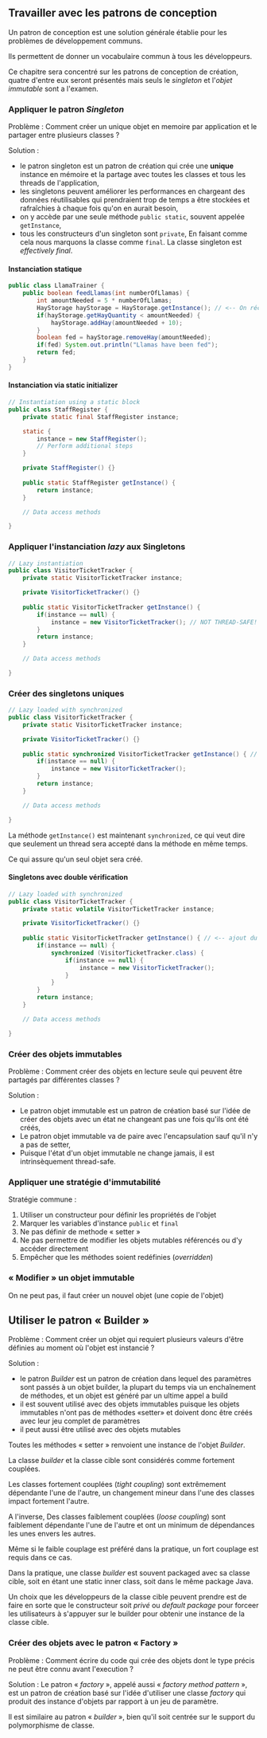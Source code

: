 ## Travailler avec les patrons de conception
Un patron de conception est une solution générale établie pour les problèmes de développement communs.

Ils permettent de donner un vocabulaire commun à tous les développeurs.

Ce chapitre sera concentré sur les patrons de conception de création, quatre d'entre eux seront présentés mais seuls le *singleton* et l'*objet immutable* sont a l'examen.

### Appliquer le patron *Singleton*
Problème : Comment créer un unique objet en memoire par application et le partager entre plusieurs classes ?

Solution :  
- le patron singleton est un patron de création qui crée une **unique** instance en mémoire et la partage avec toutes les classes et tous les threads de l'application,
- les singletons peuvent améliorer les performances en chargeant des données réutilisables qui prendraient trop de temps a être stockées et rafraîchies à chaque fois qu'on en aurait besoin,
- on y accède par une seule méthode `public static`, souvent appelée `getInstance`,
- tous les constructeurs d'un singleton sont `private`, En faisant comme cela nous marquons la classe comme `final`. La classe singleton est *effectively final*.

#### Instanciation statique
```java
public class LlamaTrainer {
    public boolean feedLlamas(int numberOfLlamas) {
        int amountNeeded = 5 * numberOfLlamas;
        HayStorage hayStorage = HayStorage.getInstance(); // <-- On récupère l'instance
        if(hayStorage.getHayQuantity < amountNeeded) {
            hayStorage.addHay(amountNeeded + 10);
        }
        boolean fed = hayStorage.removeHay(amountNeeded);
        if(fed) System.out.println("Llamas have been fed");
        return fed;
    }
}
```

#### Instanciation via **static initializer**
```java
// Instantiation using a static block
public class StaffRegister {
    private static final StaffRegister instance;

    static {
        instance = new StaffRegister();
        // Perform additional steps
    }

    private StaffRegister() {}
    
    public static StaffRegister getInstance() {
        return instance;
    }

    // Data access methods

}
```

### Appliquer l'instanciation *lazy* aux Singletons
```java
// Lazy instantiation
public class VisitorTicketTracker {
    private static VisitorTicketTracker instance;

    private VisitorTicketTracker() {}
   
    public static VisitorTicketTracker getInstance() {
        if(instance == null) {
            instance = new VisitorTicketTracker(); // NOT THREAD-SAFE!
        }
        return instance;
    }

    // Data access methods

}
```

### Créer des singletons uniques
```java
// Lazy loaded with synchronized
public class VisitorTicketTracker {
    private static VisitorTicketTracker instance;

    private VisitorTicketTracker() {}
   
    public static synchronized VisitorTicketTracker getInstance() { // <-- ajout du mot-clé « synchronized »
        if(instance == null) {
            instance = new VisitorTicketTracker();
        }
        return instance;
    }

    // Data access methods

}
```
La méthode `getInstance()` est maintenant `synchronized`, ce qui veut dire que seulement un thread sera accepté dans la méthode en même temps.

Ce qui assure qu'un seul objet sera créé.

#### Singletons avec double vérification
```java
// Lazy loaded with synchronized
public class VisitorTicketTracker {
    private static volatile VisitorTicketTracker instance;

    private VisitorTicketTracker() {}
   
    public static VisitorTicketTracker getInstance() { // <-- ajout du mot-clé « synchronized »
        if(instance == null) {
            synchronized (VisitorTicketTracker.class) {
                if(instance == null) {
                    instance = new VisitorTicketTracker(); 
                }
            }
        }
        return instance;
    }

    // Data access methods

}
```

### Créer des objets immutables
Problème : Comment créer des objets en lecture seule qui peuvent être partagés par différentes classes ?

Solution : 
- Le patron objet immutable est un patron de création basé sur l'idée de créer des objets avec un état ne changeant pas une fois qu'ils ont été créés,
- Le patron objet immutable va de paire avec l'encapsulation sauf qu'il n'y a pas de setter,
- Puisque l'état d'un objet immutable ne change jamais, il est intrinsèquement thread-safe.

### Appliquer une stratégie d'immutabilité
Stratégie commune :
1. Utiliser un constructeur pour définir les propriétés de l'objet
2. Marquer les variables d'instance `public` et `final`
3. Ne pas définir de methode « setter »
4. Ne pas permettre de modifier les objets mutables référencés ou d'y accéder directement
5. Empêcher que les méthodes soient redéfinies (*overridden*)

### « Modifier » un objet immutable
On ne peut pas, il faut créer un nouvel objet (une copie de l'objet)

## Utiliser le patron « Builder »
Problème : Comment créer un objet qui requiert plusieurs valeurs d'être définies au moment où l'objet est instancié ?

Solution : 
- le patron *Builder* est un patron de création dans lequel des paramètres sont passés à un objet builder, la plupart du temps via un enchaînement de méthodes, et un objet est généré par un ultime appel a build
- il est souvent utilisé avec des objets immutables puisque les objets immutables n'ont pas de méthodes «setter» et doivent donc être créés avec leur jeu complet de paramètres
- il peut aussi être utilisé avec des objets mutables

Toutes les méthodes « setter » renvoient une instance de l'objet *Builder*.

La classe *builder* et la classe cible sont considérés comme fortement couplées.

Les classes fortement couplées (*tight coupling*) sont extrêmement dépendante l'une de l'autre, un changement mineur dans l'une des classes impact fortement l'autre.

A l'inverse, Des classes faiblement couplées (*loose coupling*) sont faiblement dépendante l'une de l'autre et ont un minimum de dépendances les unes envers les autres.

Même si le faible couplage est préféré dans la pratique, un fort couplage est requis dans ce cas.

Dans la pratique, une classe *builder* est souvent packaged avec sa classe cible, soit en étant une static inner class, soit dans le même package Java.

Un choix que les développeurs de la classe cible peuvent prendre est de faire en sorte que le constructeur soit *privé* ou *default package* pour forceer les utilisateurs à s'appuyer sur le builder pour obtenir une instance de la classe cible.

### Créer des objets avec le patron « Factory »
Problème : Comment écrire du code qui crée des objets dont le type précis ne peut être connu avant l'execution ?

Solution : Le patron « *factory* », appelé aussi « *factory method pattern* », est un patron de création basé sur l'idée d'utiliser une classe *factory* qui produit des instance d'objets par rapport à un jeu de paramètre.

Il est similaire au patron « *builder* », bien qu'il soit centrée sur le support du polymorphisme de classe.

